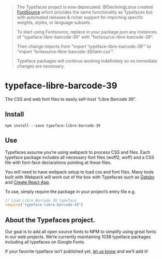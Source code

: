 >The Typefaces project is now deprecated. @DecliningLotus created
[FontSource](https://github.com/fontsource/fontsource) which provides the
same functionality as Typefaces but with automated releases & richer
support for importing specific weights, styles, or language subsets.
>
>To start using Fontsource, replace in your package.json any instances of
"typeface-libre-barcode-39" with "fontsource-libre-barcode-39".
>
> Then change imports from "import 'typeface-libre-barcode-39'" to "import 'fontsource-libre-barcode-39/latin.css'".
>
>Typeface packages will continue working indefinitely so no immediate
>changes are necessary.

# typeface-libre-barcode-39

The CSS and web font files to easily self-host “Libre Barcode 39”.

## Install

`npm install --save typeface-libre-barcode-39`

## Use

Typefaces assume you’re using webpack to process CSS and files. Each typeface
package includes all necessary font files (woff2, woff) and a CSS file with
font-face declarations pointing at these files.

You will need to have webpack setup to load css and font files. Many tools built
with Webpack will work out of the box with Typefaces such as [Gatsby](https://github.com/gatsbyjs/gatsby)
and [Create React App](https://github.com/facebookincubator/create-react-app).

To use, simply require the package in your project’s entry file e.g.

```javascript
// Load Libre Barcode 39 typeface
require('typeface-libre-barcode-39')
```

## About the Typefaces project.

Our goal is to add all open source fonts to NPM to simplify using great fonts in
our web projects. We’re currently maintaining 1038 typeface packages
including all typefaces on Google Fonts.

If your favorite typeface isn’t published yet, [let us know](https://github.com/KyleAMathews/typefaces)
and we’ll add it!
